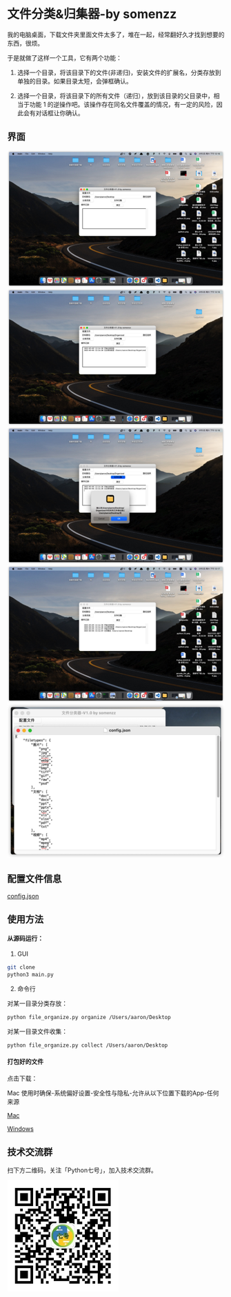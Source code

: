 # 文件分类&归集器-by somenzz

我的电脑桌面，下载文件夹里面文件太多了，堆在一起，经常翻好久才找到想要的东西，很烦。

于是就做了这样一个工具，它有两个功能：

1. 选择一个目录，将该目录下的文件(非递归)，安装文件的扩展名，分类存放到单独的目录。如果目录太短，会弹框确认。

2. 选择一个目录，将该目录下的所有文件（递归），放到该目录的父目录中，相当于功能 1 的逆操作吧。该操作存在同名文件覆盖的情况，有一定的风险，因此会有对话框让你确认。

## 界面

![分类存放前](./pic/1.jpg)
![分类存放后](./pic/2.jpg)
![文件归集前](./pic/3.jpg)
![文件归集后](./pic/4.jpg)
![配置文件](./pic/5.jpg)

## 配置文件信息

[config.json](./config.json)

## 使用方法

#### 从源码运行：

1. GUI
```sh
git clone 
python3 main.py
```

2. 命令行

对某一目录分类存放：

```sh
python file_organize.py organize /Users/aaron/Desktop
```
对某一目录文件收集：

```sh
python file_organize.py collect /Users/aaron/Desktop
```



#### 打包好的文件

点击下载：

Mac 使用时确保-系统偏好设置-安全性与隐私-允许从以下位置下载的App-任何来源

[Mac](https://github.com/somenzz/folder_organize/releases/download/v1.0/V1.0.app.zip)


[Windows](https://github.com/somenzz/folder_organize/releases/download/v1.0/V1.0.exe)


## 技术交流群

扫下方二维码，关注「Python七号」，加入技术交流群。

![公众号](./pic/8cm.jpeg)